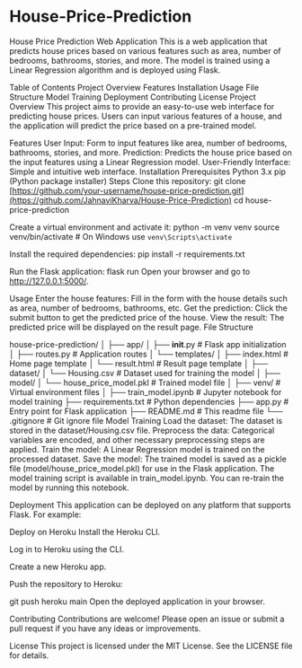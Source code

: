 # House-Price-Prediction
House Price Prediction Web Application
This is a web application that predicts house prices based on various features such as area, number of bedrooms, bathrooms, stories, and more. The model is trained using a Linear Regression algorithm and is deployed using Flask.

Table of Contents
Project Overview
Features
Installation
Usage
File Structure
Model Training
Deployment
Contributing
License
Project Overview
This project aims to provide an easy-to-use web interface for predicting house prices. Users can input various features of a house, and the application will predict the price based on a pre-trained model.

Features
User Input: Form to input features like area, number of bedrooms, bathrooms, stories, and more.
Prediction: Predicts the house price based on the input features using a Linear Regression model.
User-Friendly Interface: Simple and intuitive web interface.
Installation
Prerequisites
Python 3.x
pip (Python package installer)
Steps
Clone this repository:
git clone [https://github.com/your-username/house-price-prediction.git](https://github.com/JahnaviKharva/House-Price-Prediction)
cd house-price-prediction

Create a virtual environment and activate it:
python -m venv venv
source venv/bin/activate  # On Windows use `venv\Scripts\activate`

Install the required dependencies:
pip install -r requirements.txt

Run the Flask application:
flask run
Open your browser and go to http://127.0.0.1:5000/.

Usage
Enter the house features: Fill in the form with the house details such as area, number of bedrooms, bathrooms, etc.
Get the prediction: Click the submit button to get the predicted price of the house.
View the result: The predicted price will be displayed on the result page.
File Structure

house-price-prediction/
│
├── app/
│   ├── __init__.py           # Flask app initialization
│   ├── routes.py             # Application routes
│   └── templates/
│       ├── index.html        # Home page template
│       └── result.html       # Result page template
│
├── dataset/
│   └── Housing.csv           # Dataset used for training the model
│
├── model/
│   └── house_price_model.pkl # Trained model file
│
├── venv/                     # Virtual environment files
│
├── train_model.ipynb         # Jupyter notebook for model training
├── requirements.txt          # Python dependencies
├── app.py                    # Entry point for Flask application
├── README.md                 # This readme file
└── .gitignore                # Git ignore file
Model Training
Load the dataset: The dataset is stored in the dataset/Housing.csv file.
Preprocess the data: Categorical variables are encoded, and other necessary preprocessing steps are applied.
Train the model: A Linear Regression model is trained on the processed dataset.
Save the model: The trained model is saved as a pickle file (model/house_price_model.pkl) for use in the Flask application.
The model training script is available in train_model.ipynb. You can re-train the model by running this notebook.

Deployment
This application can be deployed on any platform that supports Flask. For example:

Deploy on Heroku
Install the Heroku CLI.

Log in to Heroku using the CLI.

Create a new Heroku app.

Push the repository to Heroku:


git push heroku main
Open the deployed application in your browser.

Contributing
Contributions are welcome! Please open an issue or submit a pull request if you have any ideas or improvements.

License
This project is licensed under the MIT License. See the LICENSE file for details.
